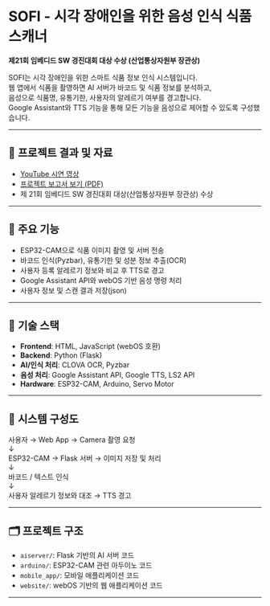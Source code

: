 # SOFI - 시각 장애인을 위한 음성 인식 식품 스캐너

**제21회 임베디드 SW 경진대회 대상 수상 (산업통상자원부 장관상)**

SOFI는 시각 장애인을 위한 스마트 식품 정보 인식 시스템입니다.  
웹 앱에서 식품을 촬영하면 AI 서버가 바코드 및 식품 정보를 분석하고,  
음성으로 식품명, 유통기한, 사용자의 알레르기 여부를 경고합니다.  
Google Assistant와 TTS 기능을 통해 모든 기능을 음성으로 제어할 수 있도록 구성했습니다.

---

## 🏁 프로젝트 결과 및 자료

- [YouTube 시연 영상](https://youtu.be/GVSaJLW1eDQ)
- [프로젝트 보고서 보기 (PDF)](./report.pdf)
- 제 21회 임베디드 SW 경진대회 대상(산업통상자원부 장관상) 수상

---

## 📌 주요 기능

- ESP32-CAM으로 식품 이미지 촬영 및 서버 전송
- 바코드 인식(Pyzbar), 유통기한 및 성분 정보 추출(OCR)
- 사용자 등록 알레르기 정보와 비교 후 TTS로 경고
- Google Assistant API와 webOS 기반 음성 명령 처리
- 사용자 정보 및 스캔 결과 저장(json)

---

## 🧠 기술 스택

- **Frontend**: HTML, JavaScript (webOS 호환)
- **Backend**: Python (Flask)
- **AI/인식 처리**: CLOVA OCR, Pyzbar
- **음성 처리**: Google Assistant API, Google TTS, LS2 API
- **Hardware**: ESP32-CAM, Arduino, Servo Motor

---

## 🧩 시스템 구성도

사용자 → Web App → Camera 촬영 요청<br>
 ↓<br>
ESP32-CAM → Flask 서버 → 이미지 저장 및 처리<br>
 ↓<br>
바코드 / 텍스트 인식<br>
 ↓<br>
사용자 알레르기 정보와 대조 → TTS 경고

---

## 🗂 프로젝트 구조

- `aiserver/`: Flask 기반의 AI 서버 코드
- `arduino/`: ESP32-CAM 관련 아두이노 코드
- `mobile_app/`: 모바일 애플리케이션 코드
- `website/`: webOS 기반의 웹 애플리케이션 코드

---
